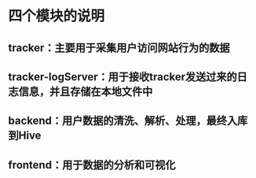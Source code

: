 # 四个模块的说明

## tracker：主要用于采集用户访问网站行为的数据

## tracker-logServer：用于接收tracker发送过来的日志信息，并且存储在本地文件中

## backend：用户数据的清洗、解析、处理，最终入库到Hive

## frontend：用于数据的分析和可视化
